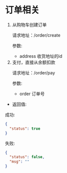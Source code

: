 # 订单相关

<ol>
<li>从购物车创建订单

请求地址：/order/create

参数:

* address 收货地址的id

</li>
<li>支付，直接从余额扣款

请求地址：/order/pay

参数:

* order 订单号

</li>
</ol>

* 返回值:

成功:
```json
{
  "status": true
}
```

失败:
```json
{
  "status": false,
  "msg": ""
}
```
